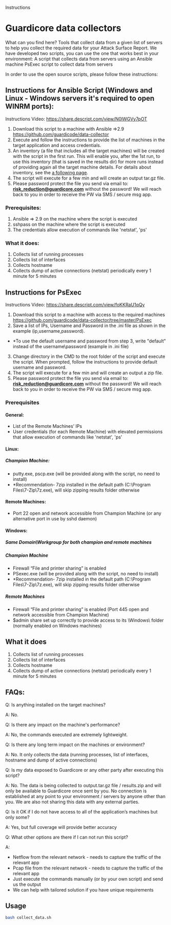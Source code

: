 
Instructions
# Guardicore data collectors 
 
What can you find here? 
Tools that collect data from a given list of servers to help you collect the required data for your Attack Surface Report. We have developed two scripts, you can use the one that works best in your environment: 
A script that collects data from servers using an Ansible machine
PsExec script to collect data from servers 
 
In order to use the open source scripts, please follow these instructions: 

## Instructions for Ansible Script (Windows and Linux - Windows servers it's required to open WINRM ports):
Instructions Video: https://share.descript.com/view/N0lWGVy7pOT

1. Download this script to a machine with Ansible =>2.9 
    https://github.com/guardicode/data-collector
2. Execute and follow the instructions to provide the list of machines in the target application and access credentials. 
3. An inventory (a file that includes all the target machines) will be created with the script in the first run. This will enable you, after the 1st run, to use this inventory (that is saved in the results dir) for more runs instead of providing again all the target machine details. For details about inventory, see the [a following page](https://docs.ansible.com/ansible/latest/user_guide/intro_inventory.html).
4. The script will execute for a few min and will create an output tar.gz file.
5. Please password protect the file you send via email to: **risk_reduction@guardicore.com** without the password! We will reach back to you in order to receive the PW via SMS / secure msg app. 


### Prerequisites:

1. Ansible => 2.9 on the machine where the script is executed
2. sshpass on the machine where the script is executed
3. The credentials allow execution of commands like 'netstat', 'ps'


### What it does:

1. Collects list of running processes
2. Collects list of interfaces
3. Collects hostname
4. Collects dump of active connections (netstat) periodically every 1 minute for 5 minutes

## Instructions for PsExec
Instructions Video: https://share.descript.com/view/foKKRaU1qQy

1. Download this script to a machine with access to the required machines  https://github.com/guardicode/data-collector/tree/master/PsExec
2. Save a list of IPs, Username and Password in the .ini file as shown in the example (ip,username,password).
- *To use the default username and password from step 3, write "default" instead of the username\password (example in .ini file)
3. Change directory in the CMD to the root folder of the script and execute the script. When prompted, follow the instructions to provide default username and password. 
4. The script will execute for a few min and will create an output a zip file.
5. Please password protect the file you send via email to: **risk_reduction@guardicore.com** without the password! We will reach back to you in order to receive the PW via SMS / secure msg app.

### Prerequisites
#### General:
- List of the Remote Machines’ IPs
- User credentials (for each Remote Machine) with elevated permissions that allow execution of commands like 'netstat', 'ps'

#### Linux:
##### Champion Machine:
- putty.exe, pscp.exe (will be provided along with the script, no need to install)
- *Recommendation- 7zip installed in the default path (C:\Program Files\7-Zip\7z.exe), will skip zipping results folder otherwise
#### Remote Machines:
- Port 22 open and network accessible from Champion Machine (or any alternative port in use by sshd daemon)

#### Windows:
##### Same Domain\Workgroup for both champion and remote machines
##### Champion Machine
- Firewall “File and printer sharing” is enabled
- PSexec.exe (will be provided along with the script, no need to install)
- *Recommendation- 7zip installed in the default path (C:\Program Files\7-Zip\7z.exe), will skip zipping results folder otherwise
##### Remote Machines
- Firewall “File and printer sharing” is enabled (Port 445 open and network accessible from Champion Machine)
- $admin share set up correctly to provide access to its \Windows\ folder (normally enabled on Windows machines)

## What it does
1. Collects list of running processes
2. Collects list of interfaces
3. Collects hostname
4. Collects dump of active connections (netstat) periodically every 1 minute for 5 minutes


## FAQs:

 Q: Is anything installed on the target machines? 
 
 A: No.
 

Q: Is there any impact on the machine's performance? 

A: No, the commands executed are extremely lightweight.


Q: Is there any long term impact on the machines or environment? 

A: No. It only collects the data (running processes, list of interfaces, hostname and dump of active connections)

Q: Is my data exposed to Guardicore or any other party after executing this script? 

A: No. The data is being collected to output.tar.gz file / results.zip and will only be available to Guardicore once sent by you. No connection is established at any point to your environment / servers by anyone other than you.  We are also not sharing this data with any external parties. 

Q: Is it OK if I do not have access to all of the application’s machines but only some? 

A: Yes, but full coverage will provide better accuracy

Q: What other options are there if I can not run this script? 

A:   

- Netflow from the relevant network - needs to capture the traffic of the relevant app
- Pcap file from the relevant network - needs to capture the traffic of the relevant app
- Just execute the commands manually (or by your own script) and send us the output 
- We can help with tailored solution if you have unique requirements 


## Usage

```bash
bash collect_data.sh
```


